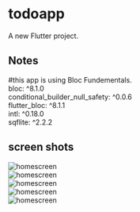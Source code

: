 # todoapp

A new Flutter project.

## Notes
#this app is using Bloc Fundementals.<br />
bloc: ^8.1.0<br />
conditional_builder_null_safety: ^0.0.6<br />
flutter_bloc: ^8.1.1<br />
intl: ^0.18.0<br />
sqflite: ^2.2.2<br />

## screen shots
![homescreen](https://live.staticflickr.com/65535/52609860295_a06f3ab63b_c.jpg)
<br />
![homescreen](https://live.staticflickr.com/65535/52609438271_7f212c17eb_c.jpg) <br />
![homescreen](https://live.staticflickr.com/65535/52609860265_ff88099504_c.jpg)<br /> 
![homescreen](https://live.staticflickr.com/65535/52609931328_fc52d1193f_c.jpg)<br /> 
![homescreen](https://live.staticflickr.com/65535/52608937982_e78110f5bc_c.jpg)
